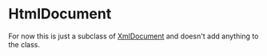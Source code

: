 HtmlDocument
============

For now this is just a subclass of [XmlDocument](/xmldocument) and doesn't add
anything to the class.
